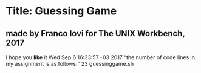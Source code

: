 # Title: Guessing Game
## made by Franco Iovi for The **UNIX** Workbench, 2017
I hope you **like** it
Wed Sep  6 16:33:57 -03 2017
“the number of code lines in my assignment is as follows:”
      23 guessinggame.sh
